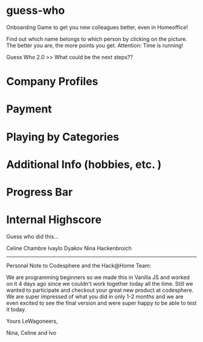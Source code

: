 # guess-who

Onboarding Game to get you new colleagues better, even in Homeoffice!

Find out which name belongs to which person by clicking on the picture.
The better you are, the more points you get.
Attention: Time is running!

Guess Who 2.0 >> What could be the next steps?? 
# Company Profiles
# Payment
# Playing by Categories
# Additional Info (hobbies, etc. )
# Progress Bar
# Internal Highscore

Guess who did this...

Celine Chambre
Ivaylo Dyakov
Nina Hackenbroich


-------------------------

Personal Note to Codesphere and the Hack@Home Team:

We are programming beginners so we made this in Vanilla JS and worked on it 4 days ago since we couldn't work together today all the time. 
Still we wanted to participate and checkout your great new product at codesphere. 
We are super impressed of what you did in only 1-2 months and we are even excited to see the final version and were super happy to be able to test it today. 

Yours LeWagoneers,

Nina, Celine and Ivo




